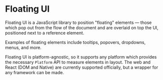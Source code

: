 # Floating UI

Floating UI is a JavaScript library to position "floating" elements — those
which pop out from the flow of the document and are overlaid on top the UI,
positioned next to a reference element.

Examples of floating elements include tooltips, popovers, dropdowns, menus, and
more.

Floating UI is platform-agnostic, so it supports any platform which provides the
necessary `Platform` API to measure elements in layout. The web and React (DOM
and Native) are currently supported officially, but a wrapper for any framework
can be made.
